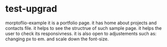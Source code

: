 # test-upgrad
morptoflio-example
it is a portfolio page. it has home about projects and contacts file.
it helps to see the structrue of such sample page.
it helps the user to check its responsivness.
it is also open to adjustements  such as: changing px to em. and scale down the font-size.
